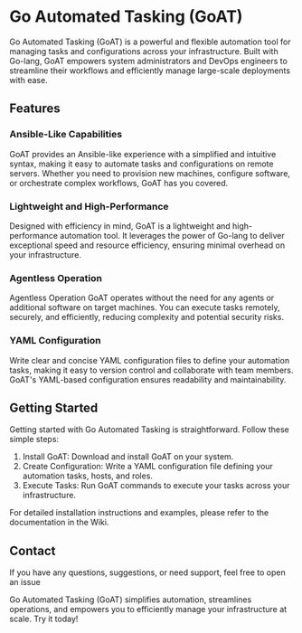 # Go Automated Tasking (GoAT)
Go Automated Tasking (GoAT) is a powerful and flexible automation tool for managing tasks and configurations across your infrastructure. Built with Go-lang, GoAT empowers system administrators and DevOps engineers to streamline their workflows and efficiently manage large-scale deployments with ease.

## Features
### Ansible-Like Capabilities
GoAT provides an Ansible-like experience with a simplified and intuitive syntax, making it easy to automate tasks and configurations on remote servers. Whether you need to provision new machines, configure software, or orchestrate complex workflows, GoAT has you covered.

### Lightweight and High-Performance
Designed with efficiency in mind, GoAT is a lightweight and high-performance automation tool. It leverages the power of Go-lang to deliver exceptional speed and resource efficiency, ensuring minimal overhead on your infrastructure.

### Agentless Operation
Agentless Operation
GoAT operates without the need for any agents or additional software on target machines. You can execute tasks remotely, securely, and efficiently, reducing complexity and potential security risks.

### YAML Configuration
Write clear and concise YAML configuration files to define your automation tasks, making it easy to version control and collaborate with team members. GoAT's YAML-based configuration ensures readability and maintainability.

## Getting Started
Getting started with Go Automated Tasking is straightforward. Follow these simple steps:

1. Install GoAT: Download and install GoAT on your system.
2. Create Configuration: Write a YAML configuration file defining your automation tasks, hosts, and roles.
3. Execute Tasks: Run GoAT commands to execute your tasks across your infrastructure.

For detailed installation instructions and examples, please refer to the documentation in the Wiki.

## Contact
If you have any questions, suggestions, or need support, feel free to open an issue

Go Automated Tasking (GoAT) simplifies automation, streamlines operations, and empowers you to efficiently manage your infrastructure at scale. Try it today!
